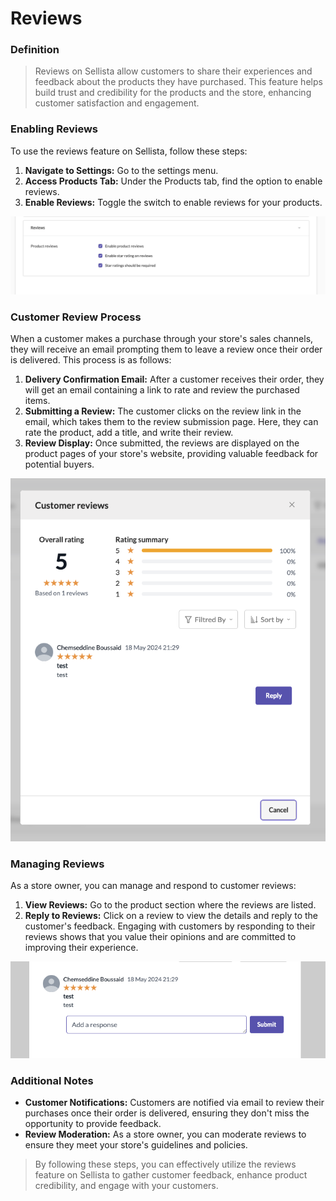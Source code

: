 # Reviews

### Definition

> Reviews on Sellista allow customers to share their experiences and feedback about the products they have purchased. This feature helps build trust and credibility for the products and the store, enhancing customer satisfaction and engagement.

### Enabling Reviews

To use the reviews feature on Sellista, follow these steps:

1. **Navigate to Settings:** Go to the settings menu.
2. **Access Products Tab:** Under the Products tab, find the option to enable reviews.
3. **Enable Reviews:** Toggle the switch to enable reviews for your products.

![alt text](image-21.png)

### Customer Review Process

When a customer makes a purchase through your store's sales channels, they will receive an email prompting them to leave a review once their order is delivered. This process is as follows:

1. **Delivery Confirmation Email:** After a customer receives their order, they will get an email containing a link to rate and review the purchased items.
2. **Submitting a Review:** The customer clicks on the review link in the email, which takes them to the review submission page. Here, they can rate the product, add a title, and write their review.
3. **Review Display:** Once submitted, the reviews are displayed on the product pages of your store's website, providing valuable feedback for potential buyers.

![alt text](image-22.png)

### Managing Reviews
As a store owner, you can manage and respond to customer reviews:

1. **View Reviews:** Go to the product section where the reviews are listed.
2. **Reply to Reviews:** Click on a review to view the details and reply to the customer's feedback. Engaging with customers by responding to their reviews shows that you value their opinions and are committed to improving their experience.

![alt text](image-23.png)

### Additional Notes

- **Customer Notifications:** Customers are notified via email to review their purchases once their order is delivered, ensuring they don't miss the opportunity to provide feedback.
- **Review Moderation:** As a store owner, you can moderate reviews to ensure they meet your store's guidelines and policies.


> By following these steps, you can effectively utilize the reviews feature on Sellista to gather customer feedback, enhance product credibility, and engage with your customers.